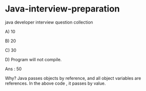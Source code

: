 # Java-interview-preparation
java developer interview question collection

A) 10

B) 20

C) 30

D) Program will not compile.

Ans : 50

Why? Java passes objects by reference, and all object variables are references. In the above code , it passes by value.
